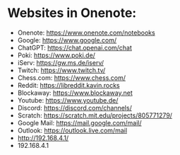 ## <h1>Websites in Onenote:</h1>
* Onenote: https://www.onenote.com/notebooks
* Google: https://www.google.com/
* ChatGPT: https://chat.openai.com/chat
* Poki: https://www.poki.de/
* iServ: https://gw.ms.de/iserv/
* Twitch: https://www.twitch.tv/
* Chess.com: https://www.chess.com/
* Reddit: https://libreddit.kavin.rocks
* Blockaway: https://www.blockaway.net
* Youtube: https://www.youtube.de/
* Discord: https://discord.com/channels/
* Scratch: https://scratch.mit.edu/projects/805771279/
* Google Mail: https://mail.google.com/mail/
* Outlook: https://outlook.live.com/mail
* http://192.168.4.1/
* 192.168.4.1
